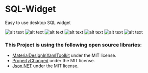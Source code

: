 # SQL-Widget
Easy to use desktop SQL widget

![alt text](https://github.com/MoDevby/SQL-Widget/blob/master/Sql%20Widget/ScreenShots/0.JPG)
![alt text](https://github.com/MoDevby/SQL-Widget/blob/master/Sql%20Widget/ScreenShots/1.JPG)
![alt text](https://github.com/MoDevby/SQL-Widget/blob/master/Sql%20Widget/ScreenShots/2.JPG)
![alt text](https://github.com/MoDevby/SQL-Widget/blob/master/Sql%20Widget/ScreenShots/3.JPG)
![alt text](https://github.com/MoDevby/SQL-Widget/blob/master/Sql%20Widget/ScreenShots/4.JPG)
![alt text](https://github.com/MoDevby/SQL-Widget/blob/master/Sql%20Widget/ScreenShots/5.JPG)
![alt text](https://github.com/MoDevby/SQL-Widget/blob/master/Sql%20Widget/ScreenShots/6.JPG)

### This Project is using the following open source libraries:
* [MaterialDesignInXamlToolkit](https://github.com/MaterialDesignInXAML/MaterialDesignInXamlToolkit) under the MIT license.   
* [PropertyChanged](https://github.com/Fody/PropertyChanged) under the MIT license.
* [Json.NET](https://www.newtonsoft.com/json) under the MIT license.